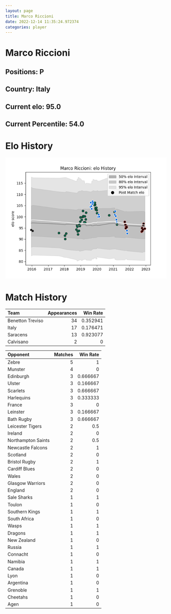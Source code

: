 ```yaml
---  
layout: page  
title: Marco Riccioni  
date: 2022-12-14 11:35:24.972374  
categories: player  
---
```

# Marco Riccioni

## Positions: P

## Country: Italy

## Current elo: 95.0

## Current Percentile: 54.0

# Elo History


![elo history](history_MarcoRiccioni.png)
# Match History


| Team             |   Appearances |   Win Rate |
|:-----------------|--------------:|-----------:|
| Benetton Treviso |            34 |   0.352941 |
| Italy            |            17 |   0.176471 |
| Saracens         |            13 |   0.923077 |
| Calvisano        |             2 |   0        |

| Opponent           |   Matches |   Win Rate |
|:-------------------|----------:|-----------:|
| Zebre              |         5 |   1        |
| Munster            |         4 |   0        |
| Edinburgh          |         3 |   0.666667 |
| Ulster             |         3 |   0.166667 |
| Scarlets           |         3 |   0.666667 |
| Harlequins         |         3 |   0.333333 |
| France             |         3 |   0        |
| Leinster           |         3 |   0.166667 |
| Bath Rugby         |         3 |   0.666667 |
| Leicester Tigers   |         2 |   0.5      |
| Ireland            |         2 |   0        |
| Northampton Saints |         2 |   0.5      |
| Newcastle Falcons  |         2 |   1        |
| Scotland           |         2 |   0        |
| Bristol Rugby      |         2 |   1        |
| Cardiff Blues      |         2 |   0        |
| Wales              |         2 |   0        |
| Glasgow Warriors   |         2 |   0        |
| England            |         2 |   0        |
| Sale Sharks        |         1 |   1        |
| Toulon             |         1 |   0        |
| Southern Kings     |         1 |   1        |
| South Africa       |         1 |   0        |
| Wasps              |         1 |   1        |
| Dragons            |         1 |   1        |
| New Zealand        |         1 |   0        |
| Russia             |         1 |   1        |
| Connacht           |         1 |   0        |
| Namibia            |         1 |   1        |
| Canada             |         1 |   1        |
| Lyon               |         1 |   0        |
| Argentina          |         1 |   0        |
| Grenoble           |         1 |   1        |
| Cheetahs           |         1 |   0        |
| Agen               |         1 |   0        |